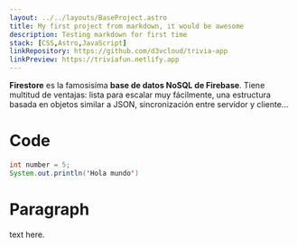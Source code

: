 ```yaml
---
layout: ../../layouts/BaseProject.astro
title: My first project from markdown, it would be awesome
description: Testing markdown for first time
stack: [CSS,Astro,JavaScript]
linkRepository: https://github.com/d3vcloud/trivia-app
linkPreview: https://triviafun.netlify.app
---
```


**Firestore** es la famosisíma **base de datos NoSQL de Firebase**. Tiene multitud de ventajas: lista para escalar muy fácilmente, una estructura basada en objetos similar a JSON, sincronización entre servidor y cliente...

# Code

```java
int number = 5;
System.out.println('Hola mundo')
```

# Paragraph

text here.